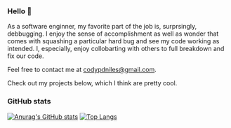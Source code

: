 ### Hello 👋 

<!--
**CodyDegraffeNiles/CodyDegraffeNiles** is a ✨ _special_ ✨ repository because its `README.md` (this file) appears on your GitHub profile.

Here are some ideas to get you started:

- 🔭 I’m currently working on ...
- 🌱 I’m currently learning ...
- 👯 I’m looking to collaborate on ...
- 🤔 I’m looking for help with ...
- 💬 Ask me about ...
- 📫 How to reach me: ...
- 😄 Pronouns: ...
- ⚡ Fun fact: ...
-->

As a software enginner, my favorite part of the job is, surprsingly, debbugging. I enjoy the sense of accomplishment as well as wonder that comes with squashing a particular hard bug and see my code working as intended. I, especially, enjoy collobarting with others to full breakdown and fix our code.

Feel free to contact me at codypdniles@gmail.com.

Check out my projects below, which I think are pretty cool.

### GitHub stats

 [![Anurag's GitHub stats](https://github-readme-stats.vercel.app/api?username=CodyDegraffeNiles&show_icons=true&theme=gruvbox)](https://github.com/anuraghazra/github-readme-stats)
[![Top Langs](https://github-readme-stats.vercel.app/api/top-langs/?username=CodyDegraffeNiles&exclude_repo=github-readme-stats,anuraghazra.github.io)](https://github.com/anuraghazra/github-readme-stats)
